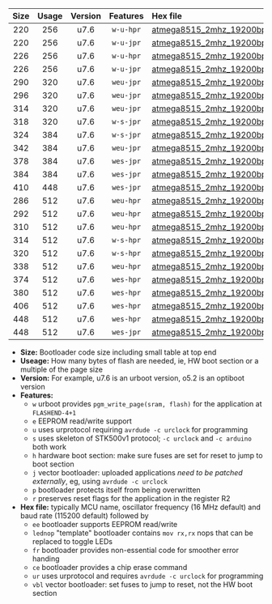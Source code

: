 |Size|Usage|Version|Features|Hex file|
|:-:|:-:|:-:|:-:|:--|
|220|256|u7.6|`w-u-hpr`|[atmega8515_2mhz_19200bps_ur.hex](https://raw.githubusercontent.com/stefanrueger/urboot/main//atmega8515_2mhz_19200bps_ur.hex)|
|220|256|u7.6|`w-u-jpr`|[atmega8515_2mhz_19200bps_ur_vbl.hex](https://raw.githubusercontent.com/stefanrueger/urboot/main//atmega8515_2mhz_19200bps_ur_vbl.hex)|
|226|256|u7.6|`w-u-hpr`|[atmega8515_2mhz_19200bps_lednop_ur.hex](https://raw.githubusercontent.com/stefanrueger/urboot/main//atmega8515_2mhz_19200bps_lednop_ur.hex)|
|226|256|u7.6|`w-u-jpr`|[atmega8515_2mhz_19200bps_lednop_ur_vbl.hex](https://raw.githubusercontent.com/stefanrueger/urboot/main//atmega8515_2mhz_19200bps_lednop_ur_vbl.hex)|
|290|320|u7.6|`weu-jpr`|[atmega8515_2mhz_19200bps_ee_ur_vbl.hex](https://raw.githubusercontent.com/stefanrueger/urboot/main//atmega8515_2mhz_19200bps_ee_ur_vbl.hex)|
|296|320|u7.6|`weu-jpr`|[atmega8515_2mhz_19200bps_ee_lednop_ur_vbl.hex](https://raw.githubusercontent.com/stefanrueger/urboot/main//atmega8515_2mhz_19200bps_ee_lednop_ur_vbl.hex)|
|314|320|u7.6|`weu-jpr`|[atmega8515_2mhz_19200bps_ee_lednop_fr_ur_vbl.hex](https://raw.githubusercontent.com/stefanrueger/urboot/main//atmega8515_2mhz_19200bps_ee_lednop_fr_ur_vbl.hex)|
|318|320|u7.6|`w-s-jpr`|[atmega8515_2mhz_19200bps_vbl.hex](https://raw.githubusercontent.com/stefanrueger/urboot/main//atmega8515_2mhz_19200bps_vbl.hex)|
|324|384|u7.6|`w-s-jpr`|[atmega8515_2mhz_19200bps_lednop_vbl.hex](https://raw.githubusercontent.com/stefanrueger/urboot/main//atmega8515_2mhz_19200bps_lednop_vbl.hex)|
|342|384|u7.6|`weu-jpr`|[atmega8515_2mhz_19200bps_ee_lednop_fr_ce_ur_vbl.hex](https://raw.githubusercontent.com/stefanrueger/urboot/main//atmega8515_2mhz_19200bps_ee_lednop_fr_ce_ur_vbl.hex)|
|378|384|u7.6|`wes-jpr`|[atmega8515_2mhz_19200bps_ee_vbl.hex](https://raw.githubusercontent.com/stefanrueger/urboot/main//atmega8515_2mhz_19200bps_ee_vbl.hex)|
|384|384|u7.6|`wes-jpr`|[atmega8515_2mhz_19200bps_ee_lednop_vbl.hex](https://raw.githubusercontent.com/stefanrueger/urboot/main//atmega8515_2mhz_19200bps_ee_lednop_vbl.hex)|
|410|448|u7.6|`wes-jpr`|[atmega8515_2mhz_19200bps_ee_lednop_fr_vbl.hex](https://raw.githubusercontent.com/stefanrueger/urboot/main//atmega8515_2mhz_19200bps_ee_lednop_fr_vbl.hex)|
|286|512|u7.6|`weu-hpr`|[atmega8515_2mhz_19200bps_ee_ur.hex](https://raw.githubusercontent.com/stefanrueger/urboot/main//atmega8515_2mhz_19200bps_ee_ur.hex)|
|292|512|u7.6|`weu-hpr`|[atmega8515_2mhz_19200bps_ee_lednop_ur.hex](https://raw.githubusercontent.com/stefanrueger/urboot/main//atmega8515_2mhz_19200bps_ee_lednop_ur.hex)|
|310|512|u7.6|`weu-hpr`|[atmega8515_2mhz_19200bps_ee_lednop_fr_ur.hex](https://raw.githubusercontent.com/stefanrueger/urboot/main//atmega8515_2mhz_19200bps_ee_lednop_fr_ur.hex)|
|314|512|u7.6|`w-s-hpr`|[atmega8515_2mhz_19200bps.hex](https://raw.githubusercontent.com/stefanrueger/urboot/main//atmega8515_2mhz_19200bps.hex)|
|320|512|u7.6|`w-s-hpr`|[atmega8515_2mhz_19200bps_lednop.hex](https://raw.githubusercontent.com/stefanrueger/urboot/main//atmega8515_2mhz_19200bps_lednop.hex)|
|338|512|u7.6|`weu-hpr`|[atmega8515_2mhz_19200bps_ee_lednop_fr_ce_ur.hex](https://raw.githubusercontent.com/stefanrueger/urboot/main//atmega8515_2mhz_19200bps_ee_lednop_fr_ce_ur.hex)|
|374|512|u7.6|`wes-hpr`|[atmega8515_2mhz_19200bps_ee.hex](https://raw.githubusercontent.com/stefanrueger/urboot/main//atmega8515_2mhz_19200bps_ee.hex)|
|380|512|u7.6|`wes-hpr`|[atmega8515_2mhz_19200bps_ee_lednop.hex](https://raw.githubusercontent.com/stefanrueger/urboot/main//atmega8515_2mhz_19200bps_ee_lednop.hex)|
|406|512|u7.6|`wes-hpr`|[atmega8515_2mhz_19200bps_ee_lednop_fr.hex](https://raw.githubusercontent.com/stefanrueger/urboot/main//atmega8515_2mhz_19200bps_ee_lednop_fr.hex)|
|448|512|u7.6|`wes-hpr`|[atmega8515_2mhz_19200bps_ee_lednop_fr_ce.hex](https://raw.githubusercontent.com/stefanrueger/urboot/main//atmega8515_2mhz_19200bps_ee_lednop_fr_ce.hex)|
|448|512|u7.6|`wes-jpr`|[atmega8515_2mhz_19200bps_ee_lednop_fr_ce_vbl.hex](https://raw.githubusercontent.com/stefanrueger/urboot/main//atmega8515_2mhz_19200bps_ee_lednop_fr_ce_vbl.hex)|

- **Size:** Bootloader code size including small table at top end
- **Useage:** How many bytes of flash are needed, ie, HW boot section or a multiple of the page size
- **Version:** For example, u7.6 is an urboot version, o5.2 is an optiboot version
- **Features:**
  + `w` urboot provides `pgm_write_page(sram, flash)` for the application at `FLASHEND-4+1`
  + `e` EEPROM read/write support
  + `u` uses urprotocol requiring `avrdude -c urclock` for programming
  + `s` uses skeleton of STK500v1 protocol; `-c urclock` and `-c arduino` both work
  + `h` hardware boot section: make sure fuses are set for reset to jump to boot section
  + `j` vector bootloader: uploaded applications *need to be patched externally*, eg, using `avrdude -c urclock`
  + `p` bootloader protects itself from being overwritten
  + `r` preserves reset flags for the application in the register R2
- **Hex file:** typically MCU name, oscillator frequency (16 MHz default) and baud rate (115200 default) followed by
  + `ee` bootloader supports EEPROM read/write
  + `lednop` "template" bootloader contains `mov rx,rx` nops that can be replaced to toggle LEDs
  + `fr` bootloader provides non-essential code for smoother error handing
  + `ce` bootloader provides a chip erase command
  + `ur` uses urprotocol and requires `avrdude -c urclock` for programming
  + `vbl` vector bootloader: set fuses to jump to reset, not the HW boot section
